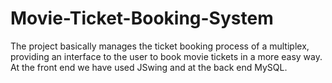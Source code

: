 # Movie-Ticket-Booking-System

The project basically manages the ticket booking process of a multiplex, providing an interface to the user to book movie tickets in a more easy way. At the front end we have used JSwing and at the back end MySQL.
